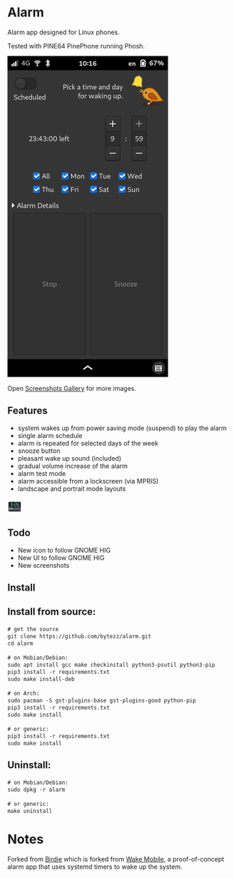 # Alarm
Alarm app designed for Linux phones.

Tested with PINE64 PinePhone running Phosh.

![Screenshot](screenshots/default.png)

Open [Screenshots Gallery](./screenshots/README.md) for more images.

## Features
- system wakes up from power saving mode (suspend) to play the alarm
- single alarm schedule
- alarm is repeated for selected days of the week
- snooze button
- pleasant wake up sound (included)
- gradual volume increase of the alarm
- alarm test mode
- alarm accessible from a lockscreen (via MPRIS)
- landscape and portrait mode layouts

![Logo](com.github.bytezz.alarm.png)

## Todo
- New icon to follow GNOME HIG
- New UI to follow GNOME HIG
- New screenshots

## Install

## Install from source:

```
# get the source
git clone https://github.com/bytezz/alarm.git
cd alarm

# on Mobian/Debian:
sudo apt install gcc make checkinstall python3-psutil python3-pip
pip3 install -r requirements.txt
sudo make install-deb

# on Arch:
sudo pacman -S gst-plugins-base gst-plugins-good python-pip
pip3 install -r requirements.txt
sudo make install

# or generic:
pip3 install -r requirements.txt
sudo make install
```

## Uninstall:

```
# on Mobian/Debian:
sudo dpkg -r alarm

# or generic:
make uninstall
```

# Notes
Forked from [Birdie](https://github.com/Dejvino/birdie) which is forked from [Wake Mobile](https://gitlab.gnome.org/kailueke/wake-mobile), a proof-of-concept alarm app that uses systemd timers to wake up the system.